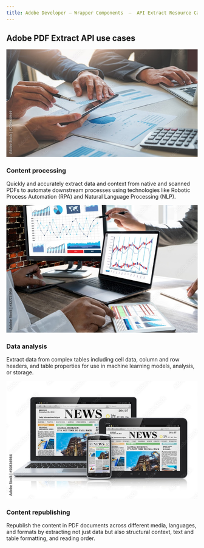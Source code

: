 ```yaml
---
title: Adobe Developer — Wrapper Components  —  API Extract Resource Card
---
```



<TitleBlock slots="heading" theme="lightest" className='titleBlock-align-left'/>

## Adobe PDF Extract API use cases


<ResourceCard slots="link, image, heading, text" width="25%" theme='lightest' className="useCaseCard"/>

[](use-cases)

![content-processing](../../images/content-processing.jpg)

### Content processing

Quickly and accurately extract data and context from native and scanned PDFs to automate downstream processes using technologies like Robotic Process Automation (RPA) and Natural Language Processing (NLP).


<ResourceCard slots="link, image, heading, text" width="25%" theme='lightest' className="useCaseCard"/>

[](/use-cases/content-and-data-extraction/data-analysis/)

![data-analysis](../../images/data-analysis.jpg)

### Data analysis

Extract data from complex tables including cell data, column and row headers, and table properties for use in machine learning models, analysis, or storage.


<ResourceCard slots="link, image, heading, text" width="25%" theme='lightest' className="useCaseCard"/>

[](/use-cases/content-publishing/)

![content-republishing](../../images/content-republishing.jpg)

### Content republishing

Republish the content in PDF documents across different media, languages, and formats by extracting not just data but also structural context, text and table formatting, and reading order.